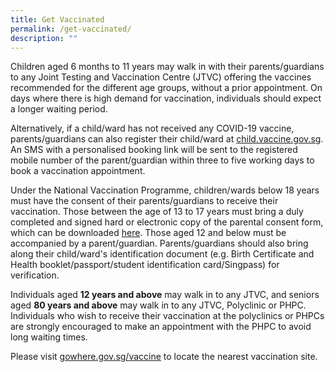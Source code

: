 ```yaml
---
title: Get Vaccinated
permalink: /get-vaccinated/
description: ""
---
```

Children aged 6 months to 11 years may walk in with their parents/guardians to any Joint Testing and Vaccination Centre (JTVC) offering the vaccines recommended for the different age groups, without a prior appointment. On days where there is high demand for vaccination, individuals should expect a longer waiting period.
 
Alternatively, if a child/ward has not received any COVID-19 vaccine, parents/guardians can also register their child/ward at [child.vaccine.gov.sg](https://child.vaccine.gov.sg/). An SMS with a personalised booking link will be sent to the registered mobile number of the parent/guardian within three to five working days to book a vaccination appointment.

Under the National Vaccination Programme, children/wards below 18 years must have the consent of their parents/guardians to receive their vaccination. Those between the age of 13 to 17 years must bring a duly completed and signed hard or electronic copy of the parental consent form, which can be downloaded
[here](go.gov.sg/parcf). Those aged 12 and below must be accompanied by a parent/guardian. Parents/guardians should also bring along their child/ward's identification document (e.g. Birth Certificate and Health booklet/passport/student identification card/Singpass) for verification.

Individuals aged **12 years and above** may walk in to any JTVC, and seniors aged **80 years and above** may walk in to any JTVC, Polyclinic or PHPC. Individuals who wish to receive their vaccination at the polyclinics or PHPCs are strongly encouraged to make an appointment with the PHPC to avoid long waiting times.

Please visit [gowhere.gov.sg/vaccine](https://www.gowhere.gov.sg/vaccine) to locate the nearest vaccination site.